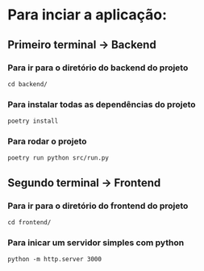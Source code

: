 # Para inciar a aplicação:
## Primeiro terminal -> Backend
### Para ir para o diretório do backend do projeto
```
cd backend/
```
### Para instalar todas as dependências do projeto
```
poetry install
```
### Para rodar o projeto
```
poetry run python src/run.py
```

## Segundo terminal -> Frontend
### Para ir para o diretório do frontend do projeto
```
cd frontend/
```
### Para inicar um servidor simples com python
```
python -m http.server 3000
```